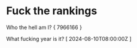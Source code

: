 # Fuck the rankings

Who the hell am I?
{ 7966166 }

What fucking year is it?
[ 2024-08-10T08:00:00Z ]
